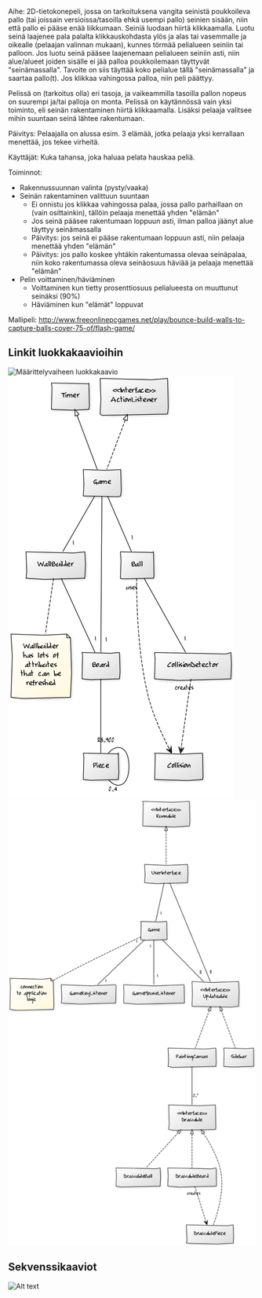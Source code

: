 Aihe: 2D-tietokonepeli, jossa on tarkoituksena vangita seinistä poukkoileva pallo (tai joissain versioissa/tasoilla ehkä usempi pallo) seinien sisään, niin että pallo ei pääse enää liikkumaan. Seiniä luodaan hiirtä klikkaamalla. Luotu seinä laajenee pala palalta klikkauskohdasta ylös ja alas tai vasemmalle ja oikealle (pelaajan valinnan mukaan), kunnes törmää pelialueen seiniin tai palloon. Jos luotu seinä pääsee laajenemaan pelialueen seiniin asti, niin alue/alueet joiden sisälle ei jää palloa poukkoilemaan täyttyvät "seinämassalla". Tavoite on siis täyttää koko pelialue tällä "seinämassalla" ja saartaa pallo(t). Jos klikkaa vahingossa palloa, niin peli päättyy.

Pelissä on (tarkoitus olla) eri tasoja, ja vaikeammilla tasoilla pallon nopeus on suurempi ja/tai palloja on monta. Pelissä on käytännössä vain yksi toiminto, eli seinän rakentaminen hiirtä klikkaamalla. Lisäksi pelaaja valitsee mihin suuntaan seinä lähtee rakentumaan.

Päivitys: Pelaajalla on alussa esim. 3 elämää, jotka pelaaja yksi kerrallaan menettää, jos tekee virheitä. 

Käyttäjät: Kuka tahansa, joka haluaa pelata hauskaa peliä.

Toiminnot:
* Rakennussuunnan valinta (pysty/vaaka)
* Seinän rakentaminen valittuun suuntaan
	* Ei onnistu jos klikkaa vahingossa palaa, jossa pallo parhaillaan on (vain osittainkin), tällöin pelaaja menettää yhden "elämän"
	* Jos seinä pääsee rakentumaan loppuun asti, ilman palloa jäänyt alue täyttyy seinämassalla
	* Päivitys: jos seinä ei pääse rakentumaan loppuun asti, niin pelaaja menettää yhden "elämän"
	* Päivitys: jos pallo koskee yhtäkin rakentumassa olevaa seinäpalaa, niin koko rakentumassa oleva seinäosuus häviää ja pelaaja menettää "elämän" 
* Pelin voittaminen/häviäminen
	* Voittaminen kun tietty prosenttiosuus pelialueesta on muuttunut seinäksi (90%)
	* Häviäminen kun "elämät" loppuvat

Mallipeli: http://www.freeonlinepcgames.net/play/bounce-build-walls-to-capture-balls-cover-75-of/flash-game/

## Linkit luokkakaavioihin
![Määrittelyvaiheen luokkakaavio](https://github.com/saaheikk/pallopeli/tree/master/dokumentaatiohakemisto/maarittelyvaiheenluokkakaavio.png)
![Sovelluslogiikan luokkakaavio](https://github.com/saaheikk/pallopeli/blob/master/dokumentaatiohakemisto/luokkakaaviot/sovelluslogiikkaluokkakaavio.png)
![Käyttöliittymän luokkakaavio](https://github.com/saaheikk/pallopeli/blob/master/dokumentaatiohakemisto/luokkakaaviot/kayttoliittymaluokkakaavio.png)

## Sekvenssikaaviot
![Alt text](/saaheikk/pallopeli/blob/master/dokumentaatiohakemisto/sekvenssikaaviot/sekvanssikaavioKayttajaKlikkaaPalaa.png)
